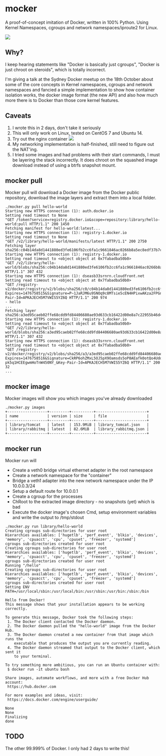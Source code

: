 # mocker
A proof-of-concept imitation of Docker, written in 100% Python. Using Kernel Namespaces, cgroups and network namespaces/iproute2 for Linux.

![](https://pbs.twimg.com/media/CmE8k1qVAAAZrIt.jpg)

## Why?

I keep hearing statements like "Docker is basically just cgroups", "Docker is just chroot on steroids", which is totally incorrect.

I'm giving a talk at the Sydney Docker meetup on the 18th October about some of the core concepts in Kernel namespaces, cgroups and network namespaces and fancied a simple implementation to show how container isolation works, the docker image format (the new API) and also how much more there is to
Docker than those core kernel features.

## Caveats

1. I wrote this in 2 days, don't take it seriously
2. This will only work on Linux, tested on CentOS 7 and Ubuntu 14. 
3. Try out the nginx container ![](https://pbs.twimg.com/media/CvEzEJFUIAQfX2z.jpg)
4. My networking implementation is half-finished, still need to figure out the NAT'ing.
5. I tried some images and had problems with their start commands, I must be layering the stack incorrectly. It does chroot on the squashed image download instead of using a btrfs snapshot mount. 

## mocker pull

Mocker pull will download a Docker image from the Docker public repository, download the image layers and extract them into a local folder.

```
./mocker.py pull hello-world
Starting new HTTPS connection (1): auth.docker.io
Setting read timeout to None
"GET /token?service=registry.docker.io&scope=repository:library/hello-world:pull HTTP/1.1" 200 1450
Fetching manifest for hello-world:latest...
Starting new HTTPS connection (1): registry-1.docker.io
Setting read timeout to None
"GET /v2/library/hello-world/manifests/latest HTTP/1.1" 200 2750
Fetching layer sha256:c04b14da8d1441880ed3fe6106fb2cc6fa1c9661846ac0266b8a5ec8edf37b7c..
Starting new HTTPS connection (1): registry-1.docker.io
Setting read timeout to <object object at 0x7fabadba50b0>
"GET /v2/library/hello-world/blobs/sha256:c04b14da8d1441880ed3fe6106fb2cc6fa1c9661846ac0266b8a5ec8edf37b7c HTTP/1.1" 307 432
Starting new HTTPS connection (1): dseasb33srnrn.cloudfront.net
Setting read timeout to <object object at 0x7fabadba50b0>
"GET /registry-v2/docker/registry/v2/blobs/sha256/c0/c04b14da8d1441880ed3fe6106fb2cc6fa1c9661846ac0266b8a5ec8edf37b7c/data?Expires=1476758515&Signature=P~1JaRJM6u9SNOq9c8MTsie5cEN4HPixwAKza2FPGnXu85au4r0fcbUhRWFnENHyTR1ntlYajARBIbelKb4Yf92OTFyVum~hKmOs3fXz7dCTRLNQDJ6iCuGZG1apqQ7j4JJLqP8bnkIe40FZ6WbYxG3pYqv2s0lxsdsFytgvCm0_&Key-Pair-Id=APKAJECH5M7VWIS5YZ6Q HTTP/1.1" 200 974
- hello
...
Fetching layer sha256:a3ed95caeb02ffe68cdd9fd84406680ae93d633cb16422d00e8a7c22955b46d4..
Starting new HTTPS connection (1): registry-1.docker.io
Setting read timeout to <object object at 0x7fabadba50b0>
"GET /v2/library/hello-world/blobs/sha256:a3ed95caeb02ffe68cdd9fd84406680ae93d633cb16422d00e8a7c22955b46d4 HTTP/1.1" 307 432
Starting new HTTPS connection (1): dseasb33srnrn.cloudfront.net
Setting read timeout to <object object at 0x7fabadba50b0>
"GET /registry-v2/docker/registry/v2/blobs/sha256/a3/a3ed95caeb02ffe68cdd9fd84406680ae93d633cb16422d00e8a7c22955b46d4/data?Expires=1476758516&Signature=CkRP6ohZMxL5OJ5pX9Oamsds5oP8AEafk0otQo4Udd21DA5SparSxSlJSR7JxXkF16BS8X2kdbVGxdJxehNHCsvb~Z2dIVyA9Vrr6XKgAfmgfP2prt2GixMJzi0HZDut8DRgSK57qlzvGlYRmeKL-pk5q1HCEEgwmHoTnW450NY_&Key-Pair-Id=APKAJECH5M7VWIS5YZ6Q HTTP/1.1" 200 32
...
```

## mocker image

Mocker images will show you which images you've already downloaded

```
./mocker.py images
+------------------+---------+----------+-----------------------+
| name             | version | size     | file                  |
+------------------+---------+----------+-----------------------+
| library/tomcat   | latest  | 153.9MiB | library_tomcat.json   |
| library/rabbitmq | latest  | 82.6MiB  | library_rabbitmq.json |
+------------------+---------+----------+-----------------------+
```

## mocker run

Mocker run will

- Create a veth0 bridge virtual ethernet adapter in the root namespace
- Create a network namespace for the "container"
- Bridge a veth1 adapter into the new network namespace under the IP 10.0.0.3/24
- Setup a default route for 10.0.0.1
- Create a cgroup for the processes
- ChRoot to the extracted image directory - no snapshots (yet) which is bad
- Execute the docker image's chosen Cmd, setup environment variables and write the output to /tmp/stdout

```
./mocker.py run library/hello-world
Creating cgroups sub-directories for user root
Hierarchies availables: ['hugetlb', 'perf_event', 'blkio', 'devices', 'memory', 'cpuacct', 'cpu', 'cpuset', 'freezer', 'systemd']
cgroups sub-directories created for user root
Creating cgroups sub-directories for user root
Hierarchies availables: ['hugetlb', 'perf_event', 'blkio', 'devices', 'memory', 'cpuacct', 'cpu', 'cpuset', 'freezer', 'systemd']
cgroups sub-directories created for user root
Running "/hello"
Creating cgroups sub-directories for user root
Hierarchies availables: ['hugetlb', 'perf_event', 'blkio', 'devices', 'memory', 'cpuacct', 'cpu', 'cpuset', 'freezer', 'systemd']
cgroups sub-directories created for user root
Setting ENV PATH=/usr/local/sbin:/usr/local/bin:/usr/sbin:/usr/bin:/sbin:/bin

Hello from Docker!
This message shows that your installation appears to be working correctly.

To generate this message, Docker took the following steps:
 1. The Docker client contacted the Docker daemon.
 2. The Docker daemon pulled the "hello-world" image from the Docker Hub.
 3. The Docker daemon created a new container from that image which runs the
    executable that produces the output you are currently reading.
 4. The Docker daemon streamed that output to the Docker client, which sent it
    to your terminal.

To try something more ambitious, you can run an Ubuntu container with:
 $ docker run -it ubuntu bash

Share images, automate workflows, and more with a free Docker Hub account:
 https://hub.docker.com

For more examples and ideas, visit:
 https://docs.docker.com/engine/userguide/

None
None
Finalizing
done
```

## TODO

The other 99.999% of Docker. I only had 2 days to write this!
